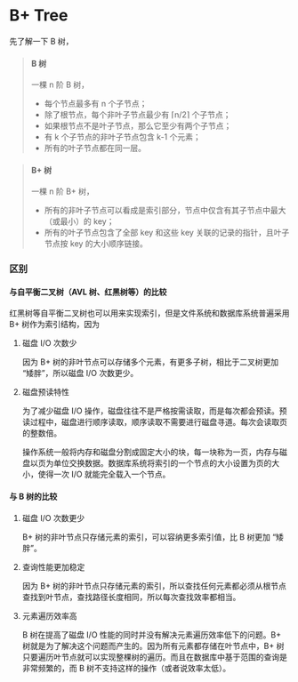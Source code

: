 # B+ Tree

先了解一下 B 树，

> #### B 树
>
> 一棵 n 阶 B 树，
> - 每个节点最多有 n 个子节点；
> - 除了根节点，每个非叶子节点最少有 ⌈n/2⌉ 个子节点；
> - 如果根节点不是叶子节点，那么它至少有两个子节点；
> - 有 k 个子节点的非叶子节点包含 k-1 个元素；
> - 所有的叶子节点都在同一层。

> #### B+ 树
>
> 一棵 n 阶 B+ 树，
> - 所有的非叶子节点可以看成是索引部分，节点中仅含有其子节点中最大（或最小）的 key；
> - 所有的叶子节点包含了全部 key 和这些 key 关联的记录的指针，且叶子节点按 key 的大小顺序链接。



### 区别

#### 与自平衡二叉树（AVL 树、红黑树等）的比较
红黑树等自平衡二叉树也可以用来实现索引，但是文件系统和数据库系统普遍采用 B+ 树作为索引结构，因为

1. 磁盘 I/O 次数少

    因为 B+ 树的非叶节点可以存储多个元素，有更多子树，相比于二叉树更加 “矮胖”，所以磁盘 I/O 次数更少。

2. 磁盘预读特性

    为了减少磁盘 I/O 操作，磁盘往往不是严格按需读取，而是每次都会预读。预读过程中，磁盘进行顺序读取，顺序读取不需要进行磁盘寻道。每次会读取页的整数倍。

    操作系统一般将内存和磁盘分割成固定大小的块，每一块称为一页，内存与磁盘以页为单位交换数据。数据库系统将索引的一个节点的大小设置为页的大小，使得一次 I/O 就能完全载入一个节点。

#### 与 B 树的比较

1. 磁盘 I/O 次数更少

    B+ 树的非叶节点只存储元素的索引，可以容纳更多索引值，比 B 树更加 “矮胖”。

2. 查询性能更加稳定

    因为 B+ 树的非叶节点只存储元素的索引，所以查找任何元素都必须从根节点查找到叶节点，查找路径长度相同，所以每次查找效率都相当。

3. 元素遍历效率高

    B 树在提高了磁盘 I/O 性能的同时并没有解决元素遍历效率低下的问题。B+ 树就是为了解决这个问题而产生的。因为所有元素都存储在叶节点中，B+ 树只要遍历叶节点就可以实现整棵树的遍历。而且在数据库中基于范围的查询是非常频繁的，而 B 树不支持这样的操作（或者说效率太低）。